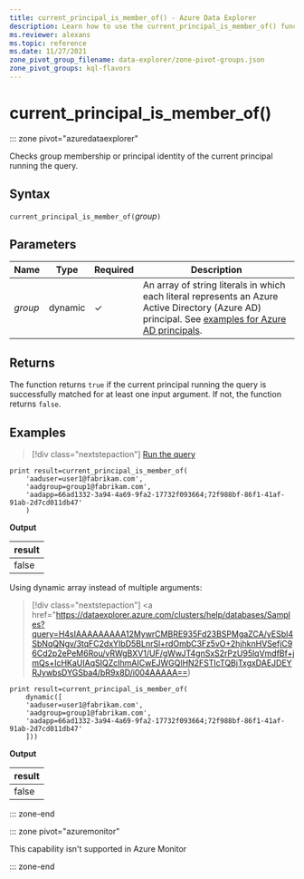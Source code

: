 ```yaml
---
title: current_principal_is_member_of() - Azure Data Explorer
description: Learn how to use the current_principal_is_member_of() function to check the identity of the principal running the query.
ms.reviewer: alexans
ms.topic: reference
ms.date: 11/27/2021
zone_pivot_group_filename: data-explorer/zone-pivot-groups.json
zone_pivot_groups: kql-flavors
---
```

# current_principal_is_member_of()

::: zone pivot="azuredataexplorer"

Checks group membership or principal identity of the current principal running the query.

## Syntax

`current_principal_is_member_of(`*group*`)`

## Parameters

| Name | Type | Required | Description |
|--|--|--|--|
| *group* | dynamic | &check; | An array of string literals in which each literal represents an Azure Active Directory (Azure AD) principal. See [examples for Azure AD principals](../management/access-control/principals-and-identity-providers.md#referencing-azure-ad-principals).|

## Returns

The function returns `true` if the current principal running the query is successfully matched for at least one input argument. If not, the function returns `false`.

## Examples

> [!div class="nextstepaction"]
> <a href="https://dataexplorer.azure.com/clusters/help/databases/Samples?query=H4sIAAAAAAAAA12MywqDMBQF9/0Kd7bQFPMgMZRA/yTcvEqo0XA1/1/rwkXPYhaHYSrmeeswrm3ajG+Icd5s3U+fK0w2r7bE4iLaJV0v3b4eILQ1ovmBvhI4zB8oD7+U/t6dyhuXVs3Bf+l0oFYjJQTKOSMctCACpCY6ASNUKc7SoLmU4qlY0uPoEhllokRQSERTcIQF5cNAaXBC9Uf29gUBrFgb0AAAAA==" target="_blank">Run the query</a>

```kusto
print result=current_principal_is_member_of(
    'aaduser=user1@fabrikam.com', 
    'aadgroup=group1@fabrikam.com',
    'aadapp=66ad1332-3a94-4a69-9fa2-17732f093664;72f988bf-86f1-41af-91ab-2d7cd011db47'
    )
```

**Output**

| result |
|--------|
| false  |

Using dynamic array instead of multiple arguments:

> [!div class="nextstepaction"]
> <a href="https://dataexplorer.azure.com/clusters/help/databases/Samples?query=H4sIAAAAAAAAA12MywrCMBRE935Fd23BSPMgaZCA/yESbl4SbNqQNgv/3tqFC2dxYIbD5BLnrSl+rdOmbC3Fz5vO+2hjhknHVSefjC96Cd2p2ePeM6Rou/vRWgBXV1/UF/gWwJT4gnSxS2rPzU95lqVmdfBf+jmQs+IcHKaUIAqSIQZcIhmAICwEJWGQlHN2FSTIcTQBjTxgxDAEJDEYRJywbsDYGSba4/bR9x8D/i004AAAAA==)

```kusto
print result=current_principal_is_member_of(
    dynamic([
    'aaduser=user1@fabrikam.com', 
    'aadgroup=group1@fabrikam.com',
    'aadapp=66ad1332-3a94-4a69-9fa2-17732f093664;72f988bf-86f1-41af-91ab-2d7cd011db47'
    ]))
```

**Output**

| result |
|--------|
| false  |

::: zone-end

::: zone pivot="azuremonitor"

This capability isn't supported in Azure Monitor

::: zone-end
